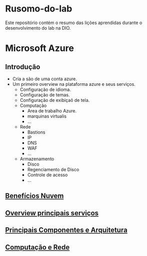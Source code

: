 # Rusomo-do-lab
Este repositório contém o resumo das lições aprendidas durante o desenvolvimento do lab na DIO.
#  Microsoft Azure 
## Introdução 
* Cria a são de uma conta azure.
* Um primeiro overview na plataforma azure e seus serviços.
  - Configuração de idioma.
  - Configuração de temas.
  - Configuração de exibiçaõ de tela.
  - Computação
     - Area de trabalho Azure.
     - marquinas virtualis
     - ...
  - Rede
     - Bastions
     - IP
     - DNS
     - WAF
     - ...
  - Armazenamento
     - Disco
     - Regenciamento de Disco
     - Controle de acesso
     - ...  
## [Benefícios Nuvem](https://github.com/israelGitV1/Rusomo-do-lab/blob/main/Resumo-Beneficios.md)
## [Overview principais serviços](https://github.com/israelGitV1/Rusomo-do-lab/blob/main/Resumo-TipoDeServiços.md)
## [Principais Componentes e Arquitetura](https://github.com/israelGitV1/Rusomo-do-lab/blob/main/Resumo-PrincipaisComponentesEArquitetura.md)
## [Computação e Rede](https://github.com/israelGitV1/Rusomo-do-lab/blob/main/Resumos-ComputaçãoERede.md)

